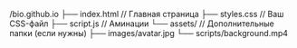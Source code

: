 /bio.github.io
├── index.html       // Главная страница
├── styles.css       // Ваш CSS-файл
├── script.js        // Аминации
└── assets/          // Дополнительные папки (если нужны)
    ├── images/avatar.jpg
    └── scripts/background.mp4
